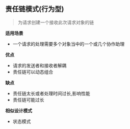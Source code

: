
## 责任链模式(行为型)

> 为请求创建一个接收此次请求对象的链

**适用场景**

- 一个请求的处理需要多个对象当中的一个或几个协作助理

**优点**
- 请求的发送者和接收者解耦
- 责任链可以动态组合

**缺点**
- 责任链太长或者处理时间过长,影响性能
- 责任链可能过长

**相似设计模式**
- 状态模式

